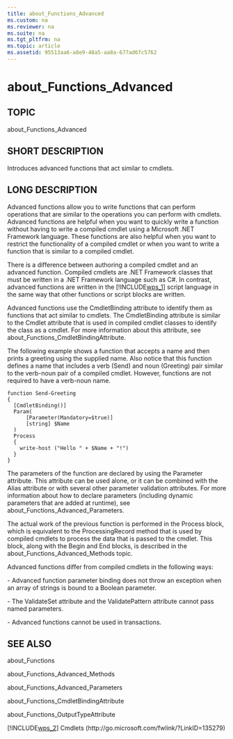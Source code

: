 ```yaml
---
title: about_Functions_Advanced
ms.custom: na
ms.reviewer: na
ms.suite: na
ms.tgt_pltfrm: na
ms.topic: article
ms.assetid: 95513aa6-a8e9-48a5-aa8a-677ad6fc5762
---
```

# about_Functions_Advanced
## TOPIC  
 about\_Functions\_Advanced  
  
## SHORT DESCRIPTION  
 Introduces advanced functions that act similar to cmdlets.  
  
## LONG DESCRIPTION  
 Advanced functions allow you to write functions that can perform operations that are similar to the operations you can perform with cmdlets. Advanced functions are helpful when you want to quickly write a function without having to write a compiled cmdlet using a Microsoft .NET Framework language. These functions are also helpful when you want to restrict the functionality of a compiled cmdlet or when you want to write a function that is similar to a compiled cmdlet.  
  
 There is a difference between authoring a compiled cmdlet and an advanced function. Compiled cmdlets are .NET Framework classes that must be written in a .NET Framework language such as C\#. In contrast, advanced functions are written in the [!INCLUDE[wps_1]()] script language in the same way that other functions or script blocks are written.  
  
 Advanced functions use the CmdletBinding attribute to identify them as functions that act similar to cmdlets. The CmdletBinding attribute is similar to the Cmdlet attribute that is used in compiled cmdlet classes to identify the class as a cmdlet. For more information about this attribute, see about\_Functions\_CmdletBindingAttribute.  
  
 The following example shows a function that accepts a name and then prints a greeting using the supplied name. Also notice that this function defines a name that includes a verb \(Send\) and noun \(Greeting\) pair similar to the verb\-noun pair of a compiled cmdlet. However, functions are not required to have a verb\-noun name.  
  
```  
function Send-Greeting  
{  
  [CmdletBinding()]  
  Param(  
      [Parameter(Mandatory=$true)]  
      [string] $Name  
  )  
  Process  
  {  
    write-host ("Hello " + $Name + "!")  
  }  
}  
```  
  
 The parameters of the function are declared by using the Parameter attribute. This attribute can be used alone, or it can be combined with the Alias attribute or with several other parameter validation attributes. For more information about how to declare parameters \(including dynamic parameters that are added at runtime\), see about\_Functions\_Advanced\_Parameters.  
  
 The actual work of the previous function is performed in the Process block, which is equivalent to the ProcessingRecord method that is used by compiled cmdlets to process the data that is passed to the cmdlet. This block, along with the Begin and End blocks, is described in the about\_Functions\_Advanced\_Methods topic.  
  
 Advanced functions differ from compiled cmdlets in the following ways:  
  
 \- Advanced function parameter binding does not throw an exception when an array of strings is bound to a Boolean parameter.  
  
 \- The ValidateSet attribute and the ValidatePattern attribute cannot pass named parameters.  
  
 \- Advanced functions cannot be used in transactions.  
  
## SEE ALSO  
 about\_Functions  
  
 about\_Functions\_Advanced\_Methods  
  
 about\_Functions\_Advanced\_Parameters  
  
 about\_Functions\_CmdletBindingAttribute  
  
 about\_Functions\_OutputTypeAttribute  
  
 [!INCLUDE[wps_2]()] Cmdlets \(http:\/\/go.microsoft.com\/fwlink\/?LinkID\=135279\)